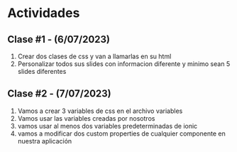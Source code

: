 # Actividades

## Clase #1 - (6/07/2023)

1. Crear dos clases de css y van a llamarlas en su html
2. Personalizar todos sus slides con informacion diferente y minimo sean 5 slides diferentes


## Clase #2 - (7/07/2023)

1. Vamos a crear 3 variables de css en el archivo variables 
2. Vamos usar las variables creadas por nosotros 
3. vamos usar al menos dos variables predeterminadas de ionic
4. vamos a modificar dos custom properties de cualquier componente en nuestra aplicación
